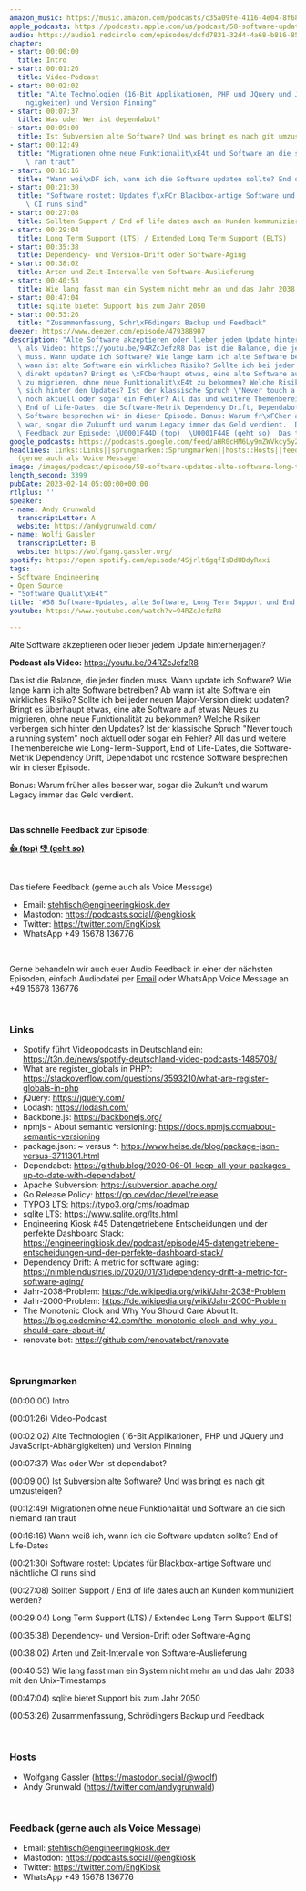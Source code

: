 ```yaml
---
amazon_music: https://music.amazon.com/podcasts/c35a09fe-4116-4e04-8f68-77d61b112e46/episodes/25f0de6f-917e-4fce-979c-23c4d83483bd/engineering-kiosk-58-software-updates-alte-software-long-term-support-und-end-of-life-dates
apple_podcasts: https://podcasts.apple.com/us/podcast/58-software-updates-alte-software-long-term-support/id1603082924?i=1000599470372&uo=4
audio: https://audio1.redcircle.com/episodes/dcfd7831-32d4-4a68-b816-85636ed618e9/stream.mp3
chapter:
- start: 00:00:00
  title: Intro
- start: 00:01:26
  title: Video-Podcast
- start: 00:02:02
  title: "Alte Technologien (16-Bit Applikationen, PHP und JQuery und JavaScript-Abh\xE4\
    ngigkeiten) und Version Pinning"
- start: 00:07:37
  title: Was oder Wer ist dependabot?
- start: 00:09:00
  title: Ist Subversion alte Software? Und was bringt es nach git umzusteigen?
- start: 00:12:49
  title: "Migrationen ohne neue Funktionalit\xE4t und Software an die sich niemand\
    \ ran traut"
- start: 00:16:16
  title: "Wann wei\xDF ich, wann ich die Software updaten sollte? End of Life-Dates"
- start: 00:21:30
  title: "Software rostet: Updates f\xFCr Blackbox-artige Software und n\xE4chtliche\
    \ CI runs sind"
- start: 00:27:08
  title: Sollten Support / End of life dates auch an Kunden kommuniziert werden?
- start: 00:29:04
  title: Long Term Support (LTS) / Extended Long Term Support (ELTS)
- start: 00:35:38
  title: Dependency- und Version-Drift oder Software-Aging
- start: 00:38:02
  title: Arten und Zeit-Intervalle von Software-Auslieferung
- start: 00:40:53
  title: Wie lang fasst man ein System nicht mehr an und das Jahr 2038 mit den Unix-Timestamps
- start: 00:47:04
  title: sqlite bietet Support bis zum Jahr 2050
- start: 00:53:26
  title: "Zusammenfassung, Schr\xF6dingers Backup und Feedback"
deezer: https://www.deezer.com/episode/479388907
description: "Alte Software akzeptieren oder lieber jedem Update hinterherjagen? Podcast\
  \ als Video: https://youtu.be/94RZcJefzR8 Das ist die Balance, die jeder finden\
  \ muss. Wann update ich Software? Wie lange kann ich alte Software betreiben? Ab\
  \ wann ist alte Software ein wirkliches Risiko? Sollte ich bei jeder neuen Major-Version\
  \ direkt updaten? Bringt es \xFCberhaupt etwas, eine alte Software auf etwas Neues\
  \ zu migrieren, ohne neue Funktionalit\xE4t zu bekommen? Welche Risiken verbergen\
  \ sich hinter den Updates? Ist der klassische Spruch \"Never touch a running system\"\
  \ noch aktuell oder sogar ein Fehler? All das und weitere Themenbereiche wie Long-Term-Support,\
  \ End of Life-Dates, die Software-Metrik Dependency Drift, Dependabot und rostende\
  \ Software besprechen wir in dieser Episode. Bonus: Warum fr\xFCher alles besser\
  \ war, sogar die Zukunft und warum Legacy immer das Geld verdient.  Das schnelle\
  \ Feedback zur Episode: \U0001F44D (top)  \U0001F44E (geht so)  Das tiefere"
google_podcasts: https://podcasts.google.com/feed/aHR0cHM6Ly9mZWVkcy5yZWRjaXJjbGUuY29tLzBlY2ZkZmQ3LWZkYTEtNGMzZC05NTE1LTQ3NjcyN2Y5ZGY1ZQ/episode/M2M4YmIxYmEtNmFjNi00ZWE5LWIzNzUtOTM1NTAxM2FjOTE4?sa=X&ved=2ahUKEwis0vGZzpT9AhW0CVkFHQrTAeoQkfYCegQIARAF
headlines: links::Links||sprungmarken::Sprungmarken||hosts::Hosts||feedback-gerne-auch-als-voice-message::Feedback
  (gerne auch als Voice Message)
image: /images/podcast/episode/58-software-updates-alte-software-long-term-support-und-end-of-life-dates.jpg
length_second: 3399
pubDate: 2023-02-14 05:00:00+00:00
rtlplus: ''
speaker:
- name: Andy Grunwald
  transcriptLetter: A
  website: https://andygrunwald.com/
- name: Wolfi Gassler
  transcriptLetter: B
  website: https://wolfgang.gassler.org/
spotify: https://open.spotify.com/episode/4Sjrlt6gqfIsDdUDdyRexi
tags:
- Software Engineering
- Open Source
- "Software Qualit\xE4t"
title: '#58 Software-Updates, alte Software, Long Term Support und End of Life-Dates'
youtube: https://www.youtube.com/watch?v=94RZcJefzR8

---
```

<p>Alte Software akzeptieren oder lieber jedem Update hinterherjagen?</p><p><strong>Podcast als Video:</strong> <a href="https://youtu.be/94RZcJefzR8" rel="nofollow">https://youtu.be/94RZcJefzR8</a></p><p>Das ist die Balance, die jeder finden muss. Wann update ich Software? Wie lange kann ich alte Software betreiben? Ab wann ist alte Software ein wirkliches Risiko? Sollte ich bei jeder neuen Major-Version direkt updaten? Bringt es überhaupt etwas, eine alte Software auf etwas Neues zu migrieren, ohne neue Funktionalität zu bekommen? Welche Risiken verbergen sich hinter den Updates? Ist der klassische Spruch &#34;Never touch a running system&#34; noch aktuell oder sogar ein Fehler? All das und weitere Themenbereiche wie Long-Term-Support, End of Life-Dates, die Software-Metrik Dependency Drift, Dependabot und rostende Software besprechen wir in dieser Episode.</p><p>Bonus: Warum früher alles besser war, sogar die Zukunft und warum Legacy immer das Geld verdient.</p><p><br></p><p><strong>Das schnelle Feedback zur Episode:</strong></p><p><a href="https://api.openpodcast.dev/feedback/58/upvote" rel="nofollow"><strong>👍 (top)</strong></a><strong>  </strong><a href="https://api.openpodcast.dev/feedback/58/downvote" rel="nofollow"><strong>👎 (geht so)</strong></a></p><p><br></p><p>Das tiefere Feedback (gerne auch als Voice Message)</p><ul><li>Email: <a href="mailto:stehtisch@engineeringkiosk.dev" rel="nofollow">stehtisch@engineeringkiosk.dev</a></li><li>Mastodon: <a href="https://podcasts.social/@engkiosk" rel="nofollow">https://podcasts.social/@engkiosk</a></li><li>Twitter: <a href="https://twitter.com/EngKiosk" rel="nofollow">https://twitter.com/EngKiosk</a></li><li>WhatsApp +49 15678 136776</li></ul><p><br></p><p>Gerne behandeln wir auch euer Audio Feedback in einer der nächsten Episoden, einfach Audiodatei per <a href="https://engineeringkiosk.dev/kontakt/">Email</a> oder WhatsApp Voice Message an +49 15678 136776</p><p><br></p><h3 id="links">Links</h3><ul><li>Spotify führt Videopodcasts in Deutschland ein: <a href="https://t3n.de/news/spotify-deutschland-video-podcasts-1485708/" rel="nofollow">https://t3n.de/news/spotify-deutschland-video-podcasts-1485708/</a></li><li>What are register_globals in PHP?: <a href="https://stackoverflow.com/questions/3593210/what-are-register-globals-in-php" rel="nofollow">https://stackoverflow.com/questions/3593210/what-are-register-globals-in-php</a></li><li>jQuery: <a href="https://jquery.com/" rel="nofollow">https://jquery.com/</a></li><li>Lodash: <a href="https://lodash.com/" rel="nofollow">https://lodash.com/</a></li><li>Backbone.js: <a href="https://backbonejs.org/" rel="nofollow">https://backbonejs.org/</a></li><li>npmjs - About semantic versioning: <a href="https://docs.npmjs.com/about-semantic-versioning" rel="nofollow">https://docs.npmjs.com/about-semantic-versioning</a></li><li>package.json: ~ versus ^: <a href="https://www.heise.de/blog/package-json-versus-3711301.html" rel="nofollow">https://www.heise.de/blog/package-json-versus-3711301.html</a></li><li>Dependabot: <a href="https://github.blog/2020-06-01-keep-all-your-packages-up-to-date-with-dependabot/" rel="nofollow">https://github.blog/2020-06-01-keep-all-your-packages-up-to-date-with-dependabot/</a></li><li>Apache Subversion: <a href="https://subversion.apache.org/" rel="nofollow">https://subversion.apache.org/</a></li><li>Go Release Policy: <a href="https://go.dev/doc/devel/release" rel="nofollow">https://go.dev/doc/devel/release</a></li><li>TYPO3 LTS: <a href="https://typo3.org/cms/roadmap" rel="nofollow">https://typo3.org/cms/roadmap</a></li><li>sqlite LTS: <a href="https://www.sqlite.org/lts.html" rel="nofollow">https://www.sqlite.org/lts.html</a></li><li>Engineering Kiosk #45 Datengetriebene Entscheidungen und der perfekte Dashboard Stack: <a href="https://engineeringkiosk.dev/podcast/episode/45-datengetriebene-entscheidungen-und-der-perfekte-dashboard-stack/">https://engineeringkiosk.dev/podcast/episode/45-datengetriebene-entscheidungen-und-der-perfekte-dashboard-stack/</a></li><li>Dependency Drift: A metric for software aging: <a href="https://nimbleindustries.io/2020/01/31/dependency-drift-a-metric-for-software-aging/" rel="nofollow">https://nimbleindustries.io/2020/01/31/dependency-drift-a-metric-for-software-aging/</a></li><li>Jahr-2038-Problem: <a href="https://de.wikipedia.org/wiki/Jahr-2038-Problem" rel="nofollow">https://de.wikipedia.org/wiki/Jahr-2038-Problem</a></li><li>Jahr-2000-Problem: <a href="https://de.wikipedia.org/wiki/Jahr-2000-Problem" rel="nofollow">https://de.wikipedia.org/wiki/Jahr-2000-Problem</a></li><li>The Monotonic Clock and Why You Should Care About It: <a href="https://blog.codeminer42.com/the-monotonic-clock-and-why-you-should-care-about-it/" rel="nofollow">https://blog.codeminer42.com/the-monotonic-clock-and-why-you-should-care-about-it/</a></li><li>renovate bot: <a href="https://github.com/renovatebot/renovate" rel="nofollow">https://github.com/renovatebot/renovate</a></li></ul><p><br></p><h3 id="sprungmarken">Sprungmarken</h3><p>(00:00:00) Intro</p><p>(00:01:26) Video-Podcast</p><p>(00:02:02) Alte Technologien (16-Bit Applikationen, PHP und JQuery und JavaScript-Abhängigkeiten) und Version Pinning</p><p>(00:07:37) Was oder Wer ist dependabot?</p><p>(00:09:00) Ist Subversion alte Software? Und was bringt es nach git umzusteigen?</p><p>(00:12:49) Migrationen ohne neue Funktionalität und Software an die sich niemand ran traut</p><p>(00:16:16) Wann weiß ich, wann ich die Software updaten sollte? End of Life-Dates</p><p>(00:21:30) Software rostet: Updates für Blackbox-artige Software und nächtliche CI runs sind</p><p>(00:27:08) Sollten Support / End of life dates auch an Kunden kommuniziert werden?</p><p>(00:29:04) Long Term Support (LTS) / Extended Long Term Support (ELTS)</p><p>(00:35:38) Dependency- und Version-Drift oder Software-Aging</p><p>(00:38:02) Arten und Zeit-Intervalle von Software-Auslieferung</p><p>(00:40:53) Wie lang fasst man ein System nicht mehr an und das Jahr 2038 mit den Unix-Timestamps</p><p>(00:47:04) sqlite bietet Support bis zum Jahr 2050</p><p>(00:53:26) Zusammenfassung, Schrödingers Backup und Feedback</p><p><br></p><h3 id="hosts">Hosts</h3><ul><li>Wolfgang Gassler (<a href="https://mastodon.social/@woolf" rel="nofollow">https://mastodon.social/@woolf</a>)</li><li>Andy Grunwald (<a href="https://twitter.com/andygrunwald" rel="nofollow">https://twitter.com/andygrunwald</a>)</li></ul><p><br></p><h3 id="feedback-gerne-auch-als-voice-message">Feedback (gerne auch als Voice Message)</h3><ul><li>Email: <a href="mailto:stehtisch@engineeringkiosk.dev" rel="nofollow">stehtisch@engineeringkiosk.dev</a></li><li>Mastodon: <a href="https://podcasts.social/@engkiosk" rel="nofollow">https://podcasts.social/@engkiosk</a></li><li>Twitter: <a href="https://twitter.com/EngKiosk" rel="nofollow">https://twitter.com/EngKiosk</a></li><li>WhatsApp +49 15678 136776</li></ul>